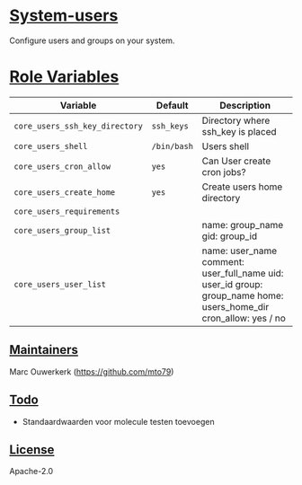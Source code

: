 # [System-users](#system-users)

Configure users and groups on your system.

# [Role Variables](#role-variables)

| Variable | Default | Description |
| -------- | ------- | ----------- |
| `core_users_ssh_key_directory` | `ssh_keys` | Directory where ssh_key is placed |
| `core_users_shell` | `/bin/bash` | Users shell |
| `core_users_cron_allow` | `yes` | Can User create cron jobs? |
| `core_users_create_home` | `yes` | Create users home directory |
| `core_users_requirements` |
| `core_users_group_list` |  | name: group_name gid: group_id |
| `core_users_user_list`  |  | name: user_name comment: user_full_name uid: user_id group: group_name home: users_home_dir cron_allow: yes / no |

## [Maintainers](#maintainers)

Marc Ouwerkerk (<https://github.com/mto79>)

## [Todo](#todo)

* Standaardwaarden voor molecule testen toevoegen

## [License](#license)

Apache-2.0
